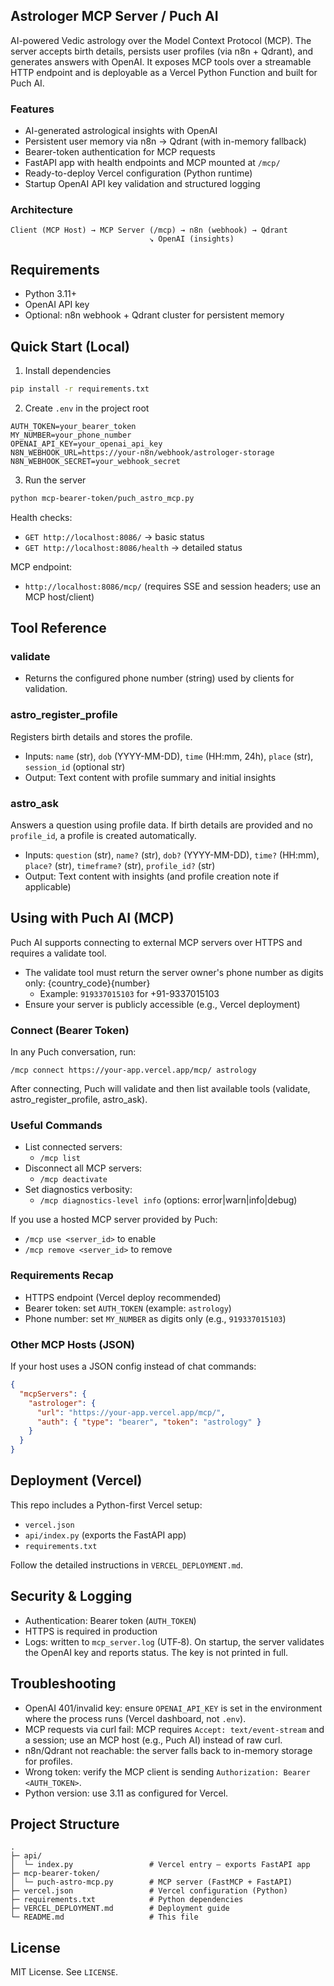 ## Astrologer MCP Server / Puch AI

AI-powered Vedic astrology over the Model Context Protocol (MCP). The server accepts birth details, persists user profiles (via n8n + Qdrant), and generates answers with OpenAI. It exposes MCP tools over a streamable HTTP endpoint and is deployable as a Vercel Python Function and built for Puch AI.

### Features

- AI-generated astrological insights with OpenAI
- Persistent user memory via n8n → Qdrant (with in-memory fallback)
- Bearer-token authentication for MCP requests
- FastAPI app with health endpoints and MCP mounted at `/mcp/`
- Ready-to-deploy Vercel configuration (Python runtime)
- Startup OpenAI API key validation and structured logging

### Architecture

```
Client (MCP Host) → MCP Server (/mcp) → n8n (webhook) → Qdrant
                               ↘︎ OpenAI (insights)
```

## Requirements

- Python 3.11+
- OpenAI API key
- Optional: n8n webhook + Qdrant cluster for persistent memory

## Quick Start (Local)

1) Install dependencies
```bash
pip install -r requirements.txt
```

2) Create `.env` in the project root
```env
AUTH_TOKEN=your_bearer_token
MY_NUMBER=your_phone_number
OPENAI_API_KEY=your_openai_api_key
N8N_WEBHOOK_URL=https://your-n8n/webhook/astrologer-storage
N8N_WEBHOOK_SECRET=your_webhook_secret
```

3) Run the server
```bash
python mcp-bearer-token/puch_astro_mcp.py
```

Health checks:
- `GET http://localhost:8086/` → basic status
- `GET http://localhost:8086/health` → detailed status

MCP endpoint:
- `http://localhost:8086/mcp/` (requires SSE and session headers; use an MCP host/client)

## Tool Reference

### validate
- Returns the configured phone number (string) used by clients for validation.

### astro_register_profile
Registers birth details and stores the profile.
- Inputs: `name` (str), `dob` (YYYY-MM-DD), `time` (HH:mm, 24h), `place` (str), `session_id` (optional str)
- Output: Text content with profile summary and initial insights

### astro_ask
Answers a question using profile data. If birth details are provided and no `profile_id`, a profile is created automatically.
- Inputs: `question` (str), `name?` (str), `dob?` (YYYY-MM-DD), `time?` (HH:mm), `place?` (str), `timeframe?` (str), `profile_id?` (str)
- Output: Text content with insights (and profile creation note if applicable)

## Using with Puch AI (MCP)

Puch AI supports connecting to external MCP servers over HTTPS and requires a validate tool.

- The validate tool must return the server owner's phone number as digits only: {country_code}{number}
  - Example: `919337015103` for +91-9337015103
- Ensure your server is publicly accessible (e.g., Vercel deployment)

### Connect (Bearer Token)

In any Puch conversation, run:

```text
/mcp connect https://your-app.vercel.app/mcp/ astrology
```

After connecting, Puch will validate and then list available tools (validate, astro_register_profile, astro_ask).

### Useful Commands

- List connected servers:
  - `/mcp list`
- Disconnect all MCP servers:
  - `/mcp deactivate`
- Set diagnostics verbosity:
  - `/mcp diagnostics-level info` (options: error|warn|info|debug)

If you use a hosted MCP server provided by Puch:
- `/mcp use <server_id>` to enable
- `/mcp remove <server_id>` to remove

### Requirements Recap

- HTTPS endpoint (Vercel deploy recommended)
- Bearer token: set `AUTH_TOKEN` (example: `astrology`)
- Phone number: set `MY_NUMBER` as digits only (e.g., `919337015103`)

### Other MCP Hosts (JSON)

If your host uses a JSON config instead of chat commands:

```json
{
  "mcpServers": {
    "astrologer": {
      "url": "https://your-app.vercel.app/mcp/",
      "auth": { "type": "bearer", "token": "astrology" }
    }
  }
}
```

## Deployment (Vercel)

This repo includes a Python-first Vercel setup:
- `vercel.json`
- `api/index.py` (exports the FastAPI app)
- `requirements.txt`

Follow the detailed instructions in `VERCEL_DEPLOYMENT.md`.

## Security & Logging

- Authentication: Bearer token (`AUTH_TOKEN`)
- HTTPS is required in production
- Logs: written to `mcp_server.log` (UTF‑8). On startup, the server validates the OpenAI key and reports status. The key is not printed in full.

## Troubleshooting

- OpenAI 401/invalid key: ensure `OPENAI_API_KEY` is set in the environment where the process runs (Vercel dashboard, not `.env`).
- MCP requests via curl fail: MCP requires `Accept: text/event-stream` and a session; use an MCP host (e.g., Puch AI) instead of raw curl.
- n8n/Qdrant not reachable: the server falls back to in-memory storage for profiles.
- Wrong token: verify the MCP client is sending `Authorization: Bearer <AUTH_TOKEN>`.
- Python version: use 3.11 as configured for Vercel.

## Project Structure

```
.
├─ api/
│  └─ index.py                 # Vercel entry – exports FastAPI app
├─ mcp-bearer-token/
│  └─ puch-astro-mcp.py        # MCP server (FastMCP + FastAPI)
├─ vercel.json                 # Vercel configuration (Python)
├─ requirements.txt            # Python dependencies
├─ VERCEL_DEPLOYMENT.md        # Deployment guide
└─ README.md                   # This file
```

## License

MIT License. See `LICENSE`.
